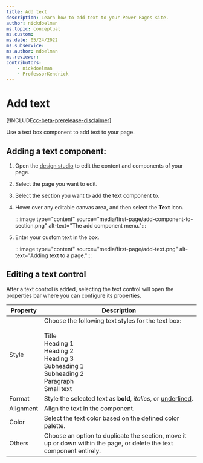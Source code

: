 ```yaml
---
title: Add text
description: Learn how to add text to your Power Pages site.
author: nickdoelman
ms.topic: conceptual
ms.custom: 
ms.date: 05/24/2022
ms.subservice:
ms.author: ndoelman 
ms.reviewer: 
contributors:
    - nickdoelman
    - ProfessorKendrick
---
```


# Add text

[!INCLUDE[cc-beta-prerelease-disclaimer](../includes/cc-beta-prerelease-disclaimer.md)]

Use a text box component to add text to your page.

## Adding a text component:

1. Open the [design studio](use-design-studio.md) to edit the content and components of your page.

1. Select the page you want to edit.

1. Select the section you want to add the text component to.

1. Hover over any editable canvas area, and then select the **Text** icon.

    :::image type="content" source="media/first-page/add-component-to-section.png" alt-text="The add component menu.":::

1. Enter your custom text in the box.

    :::image type="content" source="media/first-page/add-text.png" alt-text="Adding text to a page.":::

## Editing a text control

After a text control is added, selecting the text control will open the properties bar where you can configure its properties.

| Property | Description |
| ----------- | ----------- |
| Style | Choose the following text styles for the text box:<br /><br />Title<br />Heading 1<br />Heading 2<br />Heading 3<br />Subheading 1<br />Subheading 2<br />Paragraph<br />Small text<br /> |
| Format | Style the selected text as **bold**, *italics*, or <u>underlined</u>. |
| Alignment | Align the text in the component. |
| Color | Select the text color based on the defined color palette. |
| Others | Choose an option to duplicate the section, move it up or down within the page, or delete the text component entirely. |
